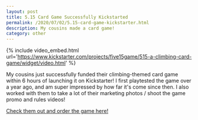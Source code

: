 ```yaml
---
layout: post
title: 5.15 Card Game Successfully Kickstarted
permalink: /2020/07/02/5.15-card-game-kickstarter.html
description: My cousins made a card game!
category: other
---
```


{% include video_embed.html url='https://www.kickstarter.com/projects/five15game/515-a-climbing-card-game/widget/video.html' %}

My cousins just successfully funded their climbing-themed card game within 6 hours of launching it on Kickstarter! I first playtested the game over a year ago, and am super impressed by how far it's come since then. I also worked with them to take a lot of their marketing photos / shoot the game promo and rules videos!

[Check them out and order the game here!](https://www.kickstarter.com/projects/five15game/515-a-climbing-card-game)
